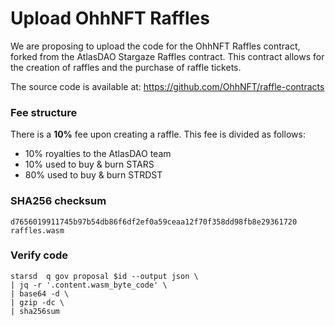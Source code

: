 # Upload OhhNFT Raffles

We are proposing to upload the code for the OhhNFT Raffles contract, forked from the AtlasDAO Stargaze Raffles contract. This contract allows for the creation of raffles and the purchase of raffle tickets.

The source code is available at: https://github.com/OhhNFT/raffle-contracts

### Fee structure

There is a **10%** fee upon creating a raffle. This fee is divided as follows:

- 10% royalties to the AtlasDAO team
- 10% used to buy & burn STARS
- 80% used to buy & burn STRDST

### SHA256 checksum

```
d7656019911745b97b54db86f6df2ef0a59ceaa12f70f358dd98fb8e29361720  raffles.wasm
```

### Verify code

```
starsd  q gov proposal $id --output json \
| jq -r '.content.wasm_byte_code' \
| base64 -d \
| gzip -dc \
| sha256sum
```
